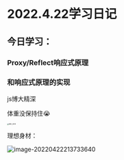# 2022.4.22学习日记

## 今日学习：

### Proxy/Reflect响应式原理

### 和响应式原理的实现

js博大精深

体重没保持住😭

<img src="https://ypyun-cdn.u1n1.com/img/picgo/2022/04/22/20220422213606.PNG" alt="IMG_3519" style="zoom:25%;" />

理想身材：

![image-20220422213733640](https://ypyun-cdn.u1n1.com/img/picgo/2022/04/22/20220422213733.png)